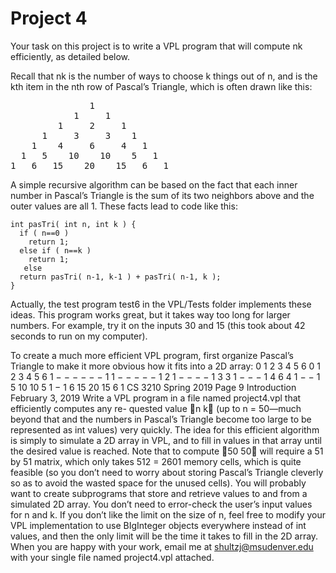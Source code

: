 # Project 4

Your task on this project is to write a VPL program that will compute nk efficiently, as detailed below.

Recall that nk is the number of ways to choose k things out of n, and is the kth item in the nth row of Pascal’s Triangle, which is often drawn like this:
<pre>
               1
            1     1
         1     2     1
      1     3     3    1
    1    4     6     4   1
  1   5    10    10    5   1
1   6   15    20    15   6   1
</pre>

A simple recursive algorithm can be based on the fact that each inner number in Pascal’s Triangle is the sum of its two neighbors above and the outer values are all 1. These facts lead to code like this:

```
int pasTri( int n, int k ) {  
  if ( n==0 )  
    return 1;  
  else if ( n==k )  
    return 1;  
   else  
  return pasTri( n-1, k-1 ) + pasTri( n-1, k );  
}  
```

Actually, the test program test6 in the VPL/Tests folder implements these ideas. This program works great, but it takes way too long for larger numbers. For example, try it on the inputs 30 and 15 (this took about 42 seconds to run on my computer).

To create a much more efficient VPL program, first organize Pascal’s Triangle to make it more obvious how it fits into a 2D array:
0
1
2
3
4
5
6
0 1 2 3 4 5 6
1 − − − − − −
1 1 − − − − −
1 2 1 − − − −
1 3 3 1 − − −
1 4 6 4 1 − −
1 5 10 10 5 1 −
1 6 15 20 15 6 1
CS 3210 Spring 2019 Page 9
Introduction February 3, 2019
Write a VPL program in a file named project4.vpl that efficiently computes any re-
quested value 􀀀n
k (up to n = 50—much beyond that and the numbers in Pascal’s Triangle
become too large to be represented as int values) very quickly.
The idea for this efficient algorithm is simply to simulate a 2D array in VPL, and to fill in
values in that array until the desired value is reached.
Note that to compute 􀀀50
50 will require a 51 by 51 matrix, which only takes 512 = 2601
memory cells, which is quite feasible (so you don’t need to worry about storing Pascal’s
Triangle cleverly so as to avoid the wasted space for the unused cells).
You will probably want to create subprograms that store and retrieve values to and from
a simulated 2D array.
You don’t need to error-check the user’s input values for n and k.
If you don’t like the limit on the size of n, feel free to modify your VPL implementation
to use BIgInteger objects everywhere instead of int values, and then the only limit will
be the time it takes to fill in the 2D array.
When you are happy with your work, email me at shultzj@msudenver.edu with your
single file named project4.vpl attached.

